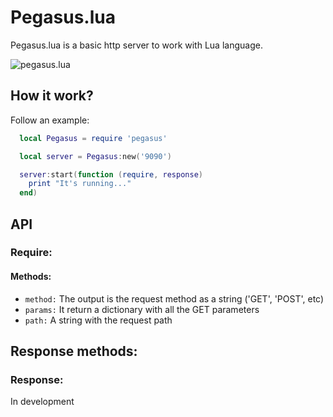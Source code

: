 # Pegasus.lua
Pegasus.lua is a basic http server to work with Lua language.

![pegasus.lua](http://evandrolg.github.io/pegasus.lua/pegasus.lua.svg)

## How it work?
Follow an example:
```lua
  local Pegasus = require 'pegasus'

  local server = Pegasus:new('9090')

  server:start(function (require, response) 
    print "It's running..."
  end)
```

## API
### Require:
#### Methods:
* <code>method:</code> The output is the request method as a string ('GET', 'POST', etc)
* <code>params:</code> It return a dictionary with all the GET parameters
* <code>path:</code> A string with the request path

## Response methods:
### Response:
In development